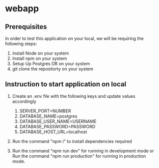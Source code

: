 # webapp

## Prerequisites

In order to test this application on your local, we will be requiring the following steps:

1. Install Node on your system
2. Install npm on your system
3. Setup Up Postgres DB on your system
4. git clone the repositorty on your system

## Instruction to start application on local

1. Create an .env file with the following keys and update values accordingly

   1. SERVER_PORT=NUMBER
   2. DATABASE_NAME=postgres
   3. DATABASE_USER_NAME=USERNAME
   4. DATABASE_PASSWORD=PASSWORD
   5. DATABASE_HOST_URL=localhost

2. Run the command "npm i" to install dependencies required

3. Run the command "npm run dev" for running in development mode or Run the command "npm run production" for running in production mode.

